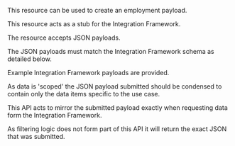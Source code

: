 <p>This resource can be used to create an employment payload.</p>
<p>This resource acts as a stub for the Integration Framework.</p>
<p>The resource accepts JSON payloads.</p>
<p>The JSON payloads must match the Integration Framework schema as detailed below.</p>
<p>Example Integration Framework payloads are provided.</p>
<p>As data is 'scoped' the JSON payload submitted should be condensed to contain only the data items specific to the use case.</p>
<p>This API acts to mirror the submitted payload exactly when requesting data form the Integration Framework.</p>
<p>As filtering logic does not form part of this API it will return the exact JSON that was submitted.</p>